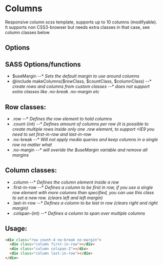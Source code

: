 Columns
=======

Responsive column scss template, supports up to 10 columns (modifyable). It supports non CSS3-browser but needs extra classes in that case, see column classes below

Options
-------

## SASS Options/functions
* $useMargin
--* _Sets the default margin to use around columns_
* @include makeColumns($rowClass, $countClass, $columnClass)
--* _create rows and columns from custom classes_
--* _does not support extra classes like .no-break .no-margin etc_

## Row classes:
* .row
--* _Defines the row element to hold columns_
* .count-(int)
--* _Defines amount of columns per row (it is possible to create multiple rows inside only one .row element, to support <IE9 you need to set first-in-row and last-in-row_
* .no-break
--* _Will not apply media queries and keep columns in a single row no matter what_
* .no-margin
--* _will overide the $useMargin variable and remove all margins_

## Column classes:
* .column
--* _Defines the column element inside a row_
* .first-in-row
--* _Defines a column to be first in row, if you use a single row element with more columns than specified, you can use this class to set a new row. (clears left and left margin)_
* .last-in-row
--* _Defines a column to be last in row (clears right and right margin)_
* .colspan-(int)
--* _Defines a column to span over multiple columns_

Usage:
------

```html
<div class="row count-4 no-break no-margin">
  <div class="column first-in-row"></div>
  <div class="column colspan-2"></div>
  <div class="column last-in-row"></div>
</div>
```
